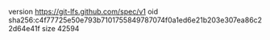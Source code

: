 version https://git-lfs.github.com/spec/v1
oid sha256:c4f77725e50e793b7101755849787074f0a1ed6e21b203e307ea86c22d64e41f
size 42594
